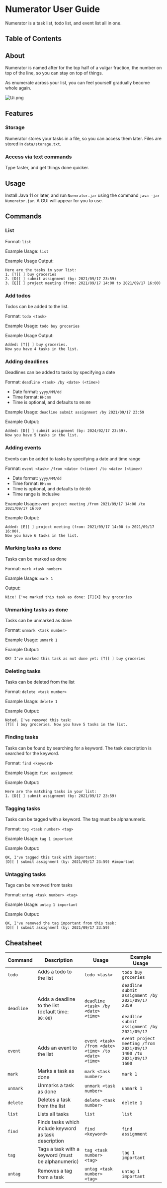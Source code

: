 # Numerator User Guide

Numerator is a task list, todo list, and event list all in one.

## Table of Contents

## About

Numerator is named after for the top half of a vulgar fraction, the number on top of the line, so you can stay on top of
things.

As enumerate across your list, you can feel yourself gradually become whole again.

![Ui.png](Ui.png)

## Features

### Storage

Numerator stores your tasks in a file, so you can access them later. Files are stored in `data/storage.txt`.

### Access via text commands

Type faster, and get things done quicker.

## Usage

Install Java 11 or later, and run `Nuemrator.jar` using the command `java -jar Numerator.jar`. A GUI will appear for you
to use.

## Commands

### List

Format: `list`

Example Usage: `list`

Example Usage Output:

```
Here are the tasks in your list: 
1. [T][ ] buy groceries 
2. [D][ ] submit assignment (by: 2021/09/17 23:59) 
3. [E][ ] project meeting (from: 2021/09/17 14:00 to 2021/09/17 16:00)
```

### Add todos

Todos can be added to the list.

Format: `todo <task>`

Example Usage: `todo buy groceries`

Example Usage Output:

```
Added: [T][ ] buy groceries. 
Now you have 4 tasks in the list.
```

### Adding deadlines

Deadlines can be added to tasks by specifying a date

Format: `deadline <task> /by <date> (<time>)`

- Date format: `yyyy/MM/dd`
- Time format: `HH:mm`
- Time is optional, and defaults to `00:00`

Example Usage: `deadline submit assignment /by 2021/09/17 23:59`

Example Output:

```
Added: [D][ ] submit assignment (by: 2024/02/17 23:59). 
Now you have 5 tasks in the list.
```

### Adding events

Events can be added to tasks by specifying a date and time range

Format: `event <task> /from <date> (<time>) /to <date> (<time>)`

- Date format: `yyyy/MM/dd`
- Time format: `HH:mm`
- Time is optional, and defaults to `00:00`
- Time range is inclusive

Example Usage:`event project meeting /from 2021/09/17 14:00 /to 2021/09/17 16:00`

Example Output:

```
Added: [E][ ] project meeting (from: 2021/09/17 14:00 to 2021/09/17 16:00). 
Now you have 6 tasks in the list.
```

### Marking tasks as done

Tasks can be marked as done

Format: `mark <task number>`

Example Usage: `mark 1`

Output:

```
Nice! I've marked this task as done: [T][X] buy groceries
```

### Unmarking tasks as done

Tasks can be unmarked as done

Format: `unmark <task number>`

Example Usage: `unmark 1`

Example Output:

```
OK! I've marked this task as not done yet: [T][ ] buy groceries
```

### Deleting tasks

Tasks can be deleted from the list

Format: `delete <task number>`

Example Usage: `delete 1`

Example Output:

```
Noted. I've removed this task: 
[T][ ] buy groceries. Now you have 5 tasks in the list.
```

### Finding tasks

Tasks can be found by searching for a keyword. The task description is searched for the keyword.

Format: `find <keyword>`

Example Usage: `find assignment`

Example Output:

```
Here are the matching tasks in your list:
1. [D][ ] submit assignment (by: 2021/09/17 23:59)
```

### Tagging tasks

Tasks can be tagged with a keyword. The tag must be alphanumeric.

Format: `tag <task number> <tag>`

Example Usage: `tag 1 important`

Example Output:

```
OK, I've tagged this task with important:
[D][ ] submit assignment (by: 2021/09/17 23:59) #important
```

### Untagging tasks

Tags can be removed from tasks

Format: `untag <task number> <tag>`

Example Usage: `untag 1 important`

Example Output:

```
OK, I've removed the tag important from this task:
[D][ ] submit assignment (by: 2021/09/17 23:59)
```

## Cheatsheet

<table>
<thead>
<tr>
<th>Command</th>
<th>Description</th>
<th>Usage</th>
<th>Example Usage</th>
</tr>
</thead>

<tbody>
<tr>
<td><code>todo</code></td>
<td>Adds a todo to the list</td>
<td><code>todo &lt;task&gt; </code></td>
<td><code>todo buy groceries</code></td>
</tr>
<tr>
<td><code>deadline</code></td>
<td>Adds a deadline to the list <br> (default time: <code>00:00</code>)</td>
<td><code>deadline &lt;task&gt; /by &lt;date&gt; &lt;time&gt;</code></td>
<td>
<code>deadline submit assignment /by 2021/09/17 2359</code><br><br>
<code>deadline submit assignment /by 2021/09/17</code>
</td>
</tr>
<tr>
<td><code>event</code></td>
<td>Adds an event to the list</td>
<td><code>event &lt;task&gt; /from &lt;date&gt; &lt;time&gt; /to &lt;date&gt; &lt;time&gt; </code></td>
<td><code>event project meeting /from 2021/09/17 1400 /to 2021/09/17 1600</code></td>
</tr>
<tr>
<td><code>mark</code></td>
<td>Marks a task as done</td>
<td><code>mark &lt;task number&gt;</code></td>
<td><code>mark 1</code></td>
</tr>
<tr>
<td><code>unmark</code></td>
<td>Unmarks a task as done</td>
<td><code>unmark &lt;task number&gt;</code></td>
<td><code>unmark 1</code></td>
</tr>
<tr>
<td><code>delete</code></td>
<td>Deletes a task from the list</td>
<td><code>delete &lt;task number&gt;</code></td>
<td><code>delete 1</code></td>
</tr>
<tr>
<td><code>list</code></td>
<td>Lists all tasks</td>
<td><code>list</code></td>
<td><code>list</code></td>
</tr>
<tr>
<td><code>find</code></td>
<td>Finds tasks which include keyword as task description</td>
<td><code>find &lt;keyword&gt;</code></td>
<td><code>find assignment</code></td>
</tr>
<tr>
<td><code>tag</code></td>
<td>Tags a task with a keyword (must be alphanumeric)</td>
<td><code>tag &lt;task number&gt; &lt;tag&gt;</code></td>
<td><code>tag 1 important</code></td>
</tr>
<tr>
<td><code>untag</code></td>
<td>Removes a tag from a task</td>
<td><code>untag &lt;task number&gt; &lt;tag&gt;</code></td>
<td><code>untag 1 important</code></td>
</tr>
</tbody>
</table>
